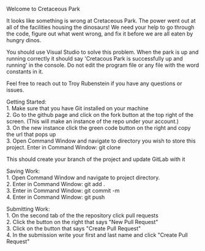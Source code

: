 Welcome to Cretaceous Park

It looks like something is wrong at Cretaceous Park.  The power went out at
all of the facilities housing the dinosaurs! We need your help to go through the code,
figure out what went wrong, and fix it before we are all eaten by hungry dinos.  

You should use Visual Studio to solve this problem.
When the park is up and running correctly it should say 'Cretacous Park is successfully up and running' in the console.
Do not edit the program file or any file with the word constants in it.  

Feel free to reach out to Troy Rubenstein if you have any questions or issues.

Getting Started:  
    1. Make sure that you have Git installed on your machine  
    2. Go to the github page and click on the fork button at the top right of the screen. 
    (This will make an instance of the repo under your account.)  
    3. On the new instance click the green code button on the right and copy the url that pops up  
    3. Open Command Window and navigate to directory you wish to store this project. Enter in Command Window: git clone <copied-url>   
    
This should create your branch of the project and update GitLab with it  
    
Saving Work:  
    1. Open Command Window and navigate to project directory.   
    2. Enter in Command Window: git add .  
    3. Enter in Command Window: git commit -m <Message for commit>  
    4. Enter in Command Window: git push  
    
Submitting Work:  
    1. On the second tab of the the repository click pull requests  
    2. Click the button on the right that says "New Pull Request"  
    3. Click on the button that says "Create Pull Request"  
    4. In the submission write your first and last name and click "Create Pull Request"  
